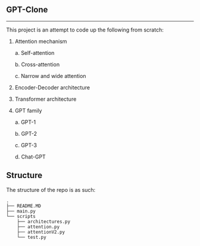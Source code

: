 ## GPT-Clone

---

This project is an attempt to code up the following from scratch:

1. Attention mechanism
    
    a. Self-attention 

    b. Cross-attention

    c. Narrow and wide attention


2. Encoder-Decoder architecture


3. Transformer architecture


3. GPT family

   a. GPT-1
   
   b. GPT-2
   
   c. GPT-3
   
   d. Chat-GPT

## Structure

The structure of the repo is as such:

```text
.
├── README.MD
├── main.py
└── scripts
    ├── architectures.py
    ├── attention.py
    ├── attentionV2.py
    └── test.py
```
